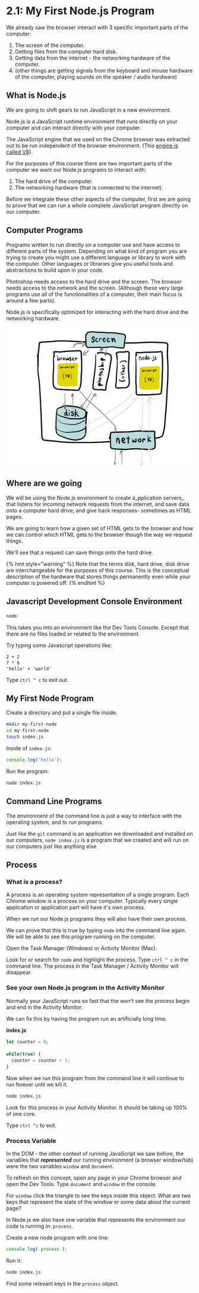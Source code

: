 # 2.1: My First Node.js Program

We already saw the browser interact with 3 specific important parts of the computer:

1. The screen of the computer.
2. Getting files from the computer hard disk.
3. Getting data from the internet - the networking hardware of the computer.
4. \(other things are getting signals from the keyboard and mouse hardware of the computer, playing sounds on the speaker / audio hardware\)

## What is Node.js

We are going to shift gears to run JavaScript in a new environment.

Node.js is a JavaScript runtime environment that runs directly on your computer and can interact directly with your computer.

The JavaScript engine that we used on the Chrome browser was extracted out to be run independent of the browser environment. \(This [engine is called V8](https://en.wikipedia.org/wiki/V8_%28JavaScript_engine%29)\).

For the purposes of this course there are two important parts of the computer we want our Node.js programs to interact with:

1. The hard drive of the computer.
2. The networking hardware \(that is connected to the internet\).

Before we integrate these other aspects of the computer, first we are going to prove that we can run a whole complete JavaScript program directly on our computer.

## Computer Programs

Programs written to run directly on a computer use and have access to different parts of the system. Depending on what kind of program you are trying to create you might use a different language or library to work with the computer. Other languages or libraries give you useful tools and abstractions to build upon in your code.

Photoshop needs access to the hard drive and the screen. The browser needs access to the network and the screen. \(Although these very large programs use all of the functionalities of a computer, their main focus is around a few parts\).

Node.js is specifically optimized for interacting with the hard drive and the networking hardware.

![Node.js and other programs accessing the conceptual parts of a computer&apos;s hardware.](../.gitbook/assets/computer-diagram.jpg)

## Where are we going

We will be using the Node.js environment to create a_pplication servers_ that listens for incoming network requests from the internet, and save data onto a computer hard drive, and give back responses- sometimes as HTML pages.

We are going to learn how a given set of HTML gets to the browser and how we can control which HTML gets to the browser though the way we request things.

We'll see that a request can save things onto the hard drive.

{% hint style="warning" %}
Note that the terms disk, hard drive, disk drive are interchangeable for the purposes of this course. This is the conceptual description of the hardware that stores things permanently even while your computer is powered off.
{% endhint %}

## Javascript Development Console Environment

```bash
node
```

This takes you into an environment like the Dev Tools Console. Except that there are no files loaded or related to the environment.

Try typing some Javascript operations like:

```text
2 + 2
7 * 6
'hello' + 'world'
```

Type `ctrl ^ c` to exit out.

## My First Node Program

Create a directory and put a single file inside.

```bash
mkdir my-first-node
cd my-first-node
touch index.js
```

Inside of `index.js`:

```javascript
console.log('hello');
```

Run the program:

```bash
node index.js
```

## Command Line Programs

The environment of the command line is just a way to interface with the operating system, and to run programs.

Just like the `git` command is an application we downloaded and installed on our computers, `node index.js` is a program that we created and will run on our computers just like anything else.

## Process

### What is a process?

A process is an operating system representation of a single program. Each Chrome window is a process on your computer. Typically every single application or application part will have it's own process.

When we run our Node.js programs they will also have their own process.

We can prove that this is true by typing `node` into the command line again. We will be able to see this program running on the computer.

Open the Task Manager \(Windows\) or Activity Monitor \(Mac\).

Look for or search for `node` and highlight the process. Type `ctrl ^ c` in the command line. The process in the Task Manager / Activity Monitor will disappear.

### See your own Node.js program in the Activity Monitor

Normally your JavaScript runs so fast that the won't see the process begin and end in the Activity Monitor.

We can fix this by having the program run an artificially long time.

**index.js**

```javascript
let counter = 0;

while(true) {
  counter = counter + 1;
}
```

Now when we run this program from the command line it will continue to run forever until we kill it.

```bash
node index.js
```

Look for this process in your Activity Monitor. It should be taking up 100% of one core.

Type `ctrl ^c` to exit.

### Process Variable

In the DOM - the other context of running JavaScript we saw before, the variables that _**represented**_ our running environment \(a browser window/tab\) were the two variables `window` and `document`.

To refresh on this concept, open any page in your Chrome browser and open the Dev Tools. Type `document` and `window` in the console.

For `window` click the triangle to see the keys inside this object. What are two keys that represent the state of the window or some data about the current page?

In Node.js we also have one variable that represents the environment our code is running in: `process`.

Create a new node program with one line:

```javascript
console.log( process );
```

Run it:

```bash
node index.js
```

Find some relevant keys in the `process` object.

